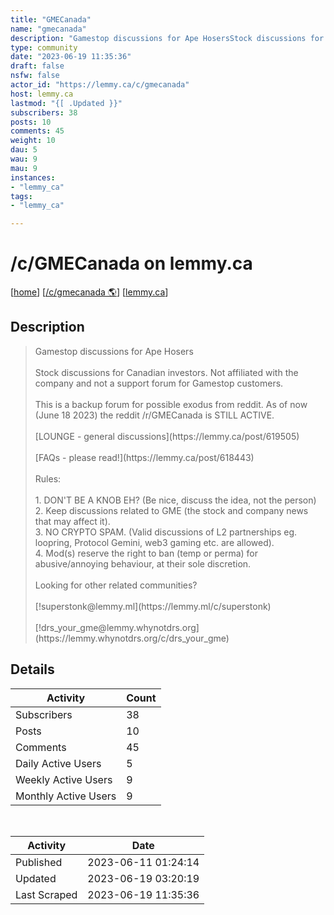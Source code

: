 ```yaml
---
title: "GMECanada" 
name: "gmecanada"
description: "Gamestop discussions for Ape HosersStock discussions for Canadian investors. Not affiliated with the company and not a support forum for Gamestop customers.This is a backup forum for possible exodus from reddit. As of now (June 18 2023) the reddit /r/GMECanada is STILL ACTIVE.[LOUNGE - general discussions](https://lemmy.ca/post/619505)[FAQs - please read!](https://lemmy.ca/post/618443)Rules:1. DON'T BE A KNOB EH? (Be nice, discuss the idea, not the person)2. Keep discussions related to GME (the stock and company news that may affect it).3. NO CRYPTO SPAM. (Valid discussions of L2 partnerships eg. loopring, Protocol Gemini, web3 gaming etc. are allowed).4. Mod(s) reserve the right to ban (temp or perma) for abusive/annoying behaviour, at their sole discretion.Looking for other related communities?[!superstonk@lemmy.ml](https://lemmy.ml/c/superstonk) [!drs_your_gme@lemmy.whynotdrs.org](https://lemmy.whynotdrs.org/c/drs_your_gme) "
type: community
date: "2023-06-19 11:35:36"
draft: false
nsfw: false
actor_id: "https://lemmy.ca/c/gmecanada"
host: lemmy.ca
lastmod: "{[ .Updated }}"
subscribers: 38
posts: 10
comments: 45
weight: 10
dau: 5
wau: 9
mau: 9
instances:
- "lemmy_ca"
tags: 
- "lemmy_ca"

---
```


# /c/GMECanada on lemmy.ca

[[home](/)]
[[/c/gmecanada 🌎](https://lemmy.ca/c/gmecanada)]
[[lemmy.ca](/instances/lemmy_ca)]


## Description 

<blockquote class="description">
Gamestop discussions for Ape Hosers<br><br>Stock discussions for Canadian investors. Not affiliated with the company and not a support forum for Gamestop customers.<br><br>This is a backup forum for possible exodus from reddit. As of now (June 18 2023) the reddit /r/GMECanada is STILL ACTIVE.<br><br>[LOUNGE - general discussions](https://lemmy.ca/post/619505)<br><br>[FAQs - please read!](https://lemmy.ca/post/618443)<br><br>Rules:<br><br>1. DON'T BE A KNOB EH? (Be nice, discuss the idea, not the person)<br>2. Keep discussions related to GME (the stock and company news that may affect it).<br>3. NO CRYPTO SPAM. (Valid discussions of L2 partnerships eg. loopring, Protocol Gemini, web3 gaming etc. are allowed).<br>4. Mod(s) reserve the right to ban (temp or perma) for abusive/annoying behaviour, at their sole discretion.<br><br>Looking for other related communities?<br><br>[!superstonk@lemmy.ml](https://lemmy.ml/c/superstonk) <br><br>[!drs_your_gme@lemmy.whynotdrs.org](https://lemmy.whynotdrs.org/c/drs_your_gme) <br>
</blockquote>


## Details

| Activity | Count  |
|----------------------|---|
| Subscribers          | 38 |
| Posts                | 10  |
| Comments             | 45  |
| Daily Active Users   | 5  |
| Weekly Active Users  | 9  |
| Monthly Active Users | 9  |

<br>

| Activity | Date |
|----------------------|---|
| Published            | 2023-06-11 01:24:14 |
| Updated              | 2023-06-19 03:20:19 |
| Last Scraped         | 2023-06-19 11:35:36 |
